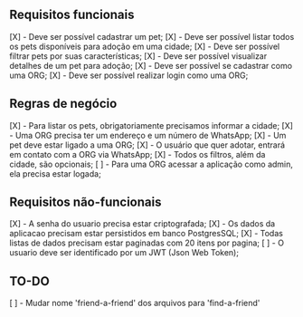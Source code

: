 ## Requisitos funcionais

[X] - Deve ser possível cadastrar um pet;
[X] - Deve ser possível listar todos os pets disponíveis para adoção em uma cidade;
[X] - Deve ser possível filtrar pets por suas características;
[X] - Deve ser possível visualizar detalhes de um pet para adoção;
[X] - Deve ser possível se cadastrar como uma ORG;
[X] - Deve ser possível realizar login como uma ORG;

## Regras de negócio

[X] - Para listar os pets, obrigatoriamente precisamos informar a cidade;
[X] - Uma ORG precisa ter um endereço e um número de WhatsApp;
[X] - Um pet deve estar ligado a uma ORG;
[X] - O usuário que quer adotar, entrará em contato com a ORG via WhatsApp;
[X] - Todos os filtros, além da cidade, são opcionais;
[ ] - Para uma ORG acessar a aplicação como admin, ela precisa estar logada;

## Requisitos não-funcionais

[X] - A senha do usuario precisa estar criptografada;
[X] - Os dados da aplicacao precisam estar persistidos em banco PostgresSQL;
[X] - Todas listas de dados precisam estar paginadas com 20 itens por pagina;
[ ] - O usuario deve ser identificado por um JWT (Json Web Token);

## TO-DO

[ ] - Mudar nome 'friend-a-friend' dos arquivos para 'find-a-friend'